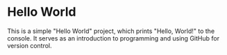 # Hello World
This is a simple "Hello World" project, which prints "Hello, World!" to the console. It serves as an introduction to programming and using GitHub for version control.
